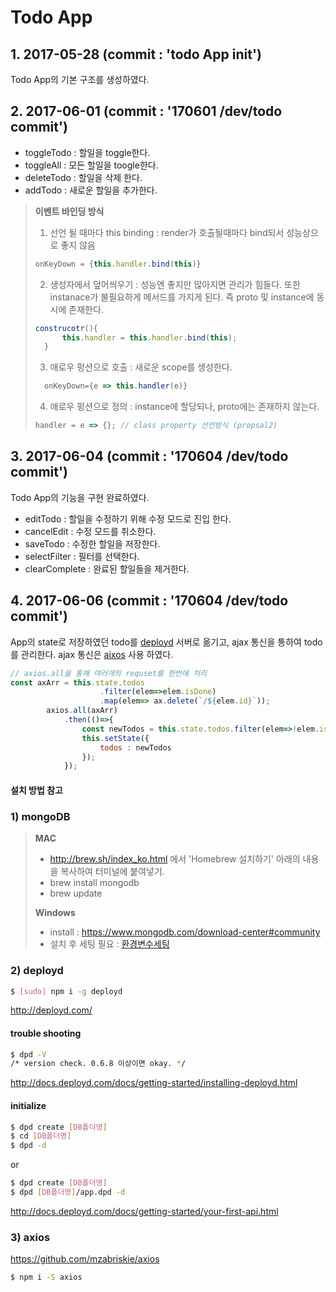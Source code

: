 # Todo App

## 1. 2017-05-28 (commit : 'todo App init')

Todo App의 기본 구조를 생성하였다.

## 2. 2017-06-01 (commit : '170601 /dev/todo commit')

* toggleTodo : 할일을 toggle한다.
* toggleAll : 모든 할일을 toogle한다.
* deleteTodo : 할일을 삭제 한다.
* addTodo : 새로운 할일을 추가한다.

>**이벤트 바인딩 방식**
>
>  1. 선언 될 때마다 this binding
>  : render가 호출될때마다 bind되서 성능상으로 좋지 않음
>
>```javascript
>onKeyDown = {this.handler.bind(this)}
>```
>2. 생성자에서 덮어씌우기
>  : 성능엔 좋지만 많아지면 관리가 힘들다. 또한 instanace가 불필요하게 메서드를 가지게 된다. 즉 proto 및 instance에 동시에 존재한다.
>```javascript
>construcotr(){
>		this.handler = this.handler.bind(this);
>	}
>```
>
>3. 애로우 펑션으로 호출
>: 새로운 scope를 생성한다.
>
>```javascript
>	onKeyDown={e => this.handler(e)}
>```
>
>4. 애로우 펑션으로 정의
> : instance에 할당되나, proto에는 존재하지 않는다.
>
>```javascript
>handler = e => {}; // class property 선언방식 (propsal2)
>```


## 3. 2017-06-04 (commit : '170604 /dev/todo commit')

 Todo App의 기능을 구현 완료하였다.

* editTodo : 할일을 수정하기 위해 수정 모드로 진입 한다.
* cancelEdit : 수정 모드를 취소한다.
* saveTodo : 수정한 할일을 저장한다.
* selectFilter : 필터를 선택한다.
* clearComplete : 완료된 할일들을 제거한다.

## 4. 2017-06-06 (commit : '170604 /dev/todo commit')

App의 state로 저장하였던 todo를 [deployd](http://deployd.com/) 서버로 옮기고, ajax 통신을 통하여 todo를 관리한다.
ajax 통신은 [aixos](https://github.com/mzabriskie/axios>) 사용 하였다.

```javascript
// axios.all을 통해 여러개의 requset를 한번에 처리
const axArr = this.state.todos
					.filter(elem=>elem.isDone)
					.map(elem=> ax.delete(`/${elem.id}`));
		axios.all(axArr)
			.then(()=>{
				const newTodos = this.state.todos.filter(elem=>!elem.isDone);
				this.setState({
					todos : newTodos
				});
			});
```

####  설치 방법 참고

### 1) mongoDB

>**MAC**
>
>  - http://brew.sh/index_ko.html 에서 'Homebrew 설치하기' 아래의 내용을 복사하여 터미널에 붙여넣기.
>  - brew install mongodb
>  - brew update
>
> **Windows**
>
>  - install : https://www.mongodb.com/download-center#community
>  - 설치 후 세팅 필요 : [환경변수세팅](./mongodb_for_windows.md)



### 2) deployd

```bash
$ [sudo] npm i -g deployd
```

http://deployd.com/


#### trouble shooting

```bash
$ dpd -V
/* version check. 0.6.8 이상이면 okay. */
```
http://docs.deployd.com/docs/getting-started/installing-deployd.html


#### initialize

```bash
$ dpd create [DB폴더명]
$ cd [DB폴더명]
$ dpd -d
```

or

```bash
$ dpd create [DB폴더명]
$ dpd [DB폴더명]/app.dpd -d
```

http://docs.deployd.com/docs/getting-started/your-first-api.html


### 3) axios

https://github.com/mzabriskie/axios

```bash
$ npm i -S axios
```